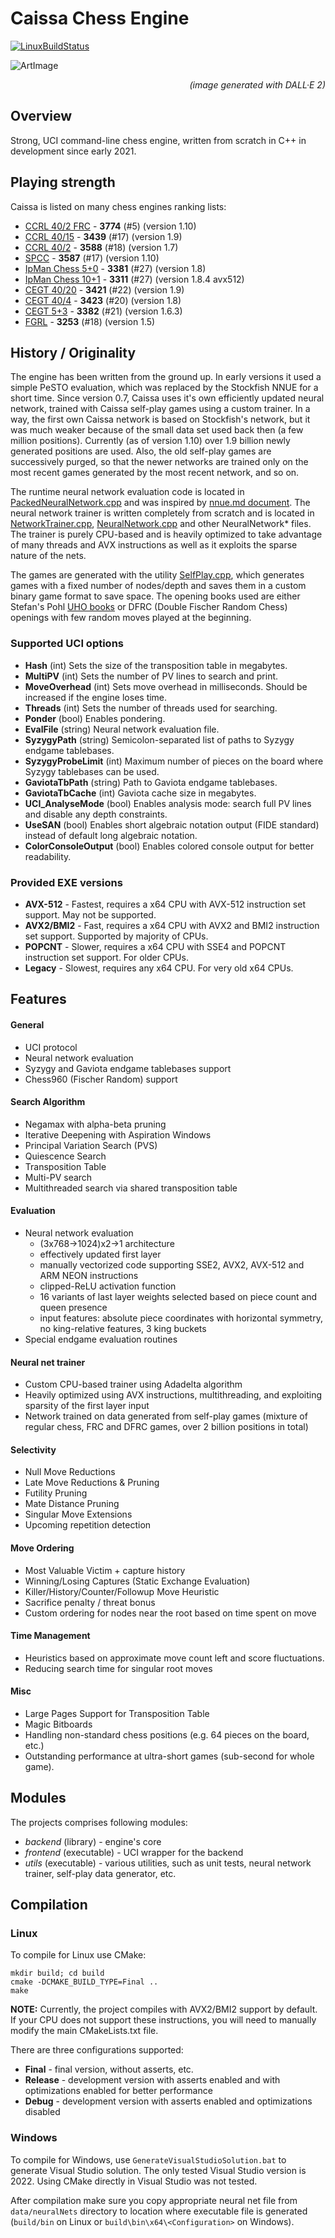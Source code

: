 # Caissa Chess Engine

[![LinuxBuildStatus](https://github.com/Witek902/Caissa/workflows/Linux/badge.svg)](https://github.com/Witek902/Caissa/actions/workflows/linux.yml)

![ArtImage](https://user-images.githubusercontent.com/5882734/193368109-abce432b-85e9-4f11-bb3c-57fd3d27db22.jpg?raw=true)
<p style='text-align: right;'><em>(image generated with DALL·E 2)</em></p>

## Overview

Strong, UCI command-line chess engine, written from scratch in C++ in development since early 2021.

## Playing strength

Caissa is listed on many chess engines ranking lists:

* [CCRL 40/2 FRC](https://ccrl.chessdom.com/ccrl/404FRC/) - **3774** (#5) (version 1.10)
* [CCRL 40/15](https://ccrl.chessdom.com/ccrl/4040/) - **3439** (#17) (version 1.9)
* [CCRL 40/2](https://ccrl.chessdom.com/ccrl/404/) - **3588** (#18) (version 1.7)
* [SPCC](https://www.sp-cc.de) - **3587** (#17) (version 1.10)
* [IpMan Chess 5+0](https://ipmanchess.yolasite.com/i7-11800h.php) - **3381** (#27) (version 1.8)
* [IpMan Chess 10+1](https://ipmanchess.yolasite.com/i9-7980xe.php) - **3311** (#27) (version 1.8.4 avx512)
* [CEGT 40/20](http://www.cegt.net/40_40%20Rating%20List/40_40%20SingleVersion/rangliste.html) - **3421** (#22) (version 1.9)
* [CEGT 40/4](http://www.cegt.net/40_4_Ratinglist/40_4_single/rangliste.html) - **3423** (#20) (version 1.8)
* [CEGT 5+3](http://www.cegt.net/5Plus3Rating/BestVersionsNEW/rangliste.html) - **3382** (#21) (version 1.6.3)
* [FGRL](http://www.fastgm.de/60-0.60.html) - **3253** (#18) (version 1.5)

## History / Originality

The engine has been written from the ground up. In early versions it used a simple PeSTO evaluation, which was replaced by the Stockfish NNUE for a short time. Since version 0.7, Caissa uses it's own efficiently updated neural network, trained with Caissa self-play games using a custom trainer. In a way, the first own Caissa network is based on Stockfish's network, but it was much weaker because of the small data set used back then (a few million positions). Currently (as of version 1.10) over 1.9 billion newly generated positions are used. Also, the old self-play games are successively purged, so that the newer networks are trained only on the most recent games generated by the most recent network, and so on.

The runtime neural network evaluation code is located in [PackedNeuralNetwork.cpp](https://github.com/Witek902/Caissa/blob/devel/src/backend/PackedNeuralNetwork.cpp) and was inspired by [nnue.md document](https://github.com/glinscott/nnue-pytorch/blob/master/docs/nnue.md). The neural network trainer is written completely from scratch and is located in [NetworkTrainer.cpp](https://github.com/Witek902/Caissa/blob/devel/src/utils/NetworkTrainer.cpp), [NeuralNetwork.cpp](https://github.com/Witek902/Caissa/blob/devel/src/utils/NeuralNetwork.cpp) and other NeuralNetwork* files. The trainer is purely CPU-based and is heavily optimized to take advantage of many threads and AVX instructions as well as it exploits the sparse nature of the nets.

The games are generated with the utility [SelfPlay.cpp](https://github.com/Witek902/Caissa/blob/devel/src/utils/SelfPlay.cpp), which generates games with a fixed number of nodes/depth and saves them in a custom binary game format to save space. The opening books used are either Stefan's Pohl [UHO books](https://www.sp-cc.de/uho_2022.htm) or DFRC (Double Fischer Random Chess) openings with few random moves played at the beginning.

### Supported UCI options

* **Hash** (int) Sets the size of the transposition table in megabytes.
* **MultiPV** (int) Sets the number of PV lines to search and print.
* **MoveOverhead** (int) Sets move overhead in milliseconds. Should be increased if the engine loses time.
* **Threads** (int) Sets the number of threads used for searching.
* **Ponder** (bool) Enables pondering.
* **EvalFile** (string) Neural network evaluation file.
* **SyzygyPath** (string) Semicolon-separated list of paths to Syzygy endgame tablebases.
* **SyzygyProbeLimit** (int) Maximum number of pieces on the board where Syzygy tablebases can be used.
* **GaviotaTbPath** (string) Path to Gaviota endgame tablebases.
* **GaviotaTbCache** (int) Gaviota cache size in megabytes.
* **UCI_AnalyseMode** (bool) Enables analysis mode: search full PV lines and disable any depth constraints.
* **UseSAN** (bool) Enables short algebraic notation output (FIDE standard) instead of default long algebraic notation.
* **ColorConsoleOutput** (bool) Enables colored console output for better readability.


### Provided EXE versions

* **AVX-512** - Fastest, requires a x64 CPU with AVX-512 instruction set support. May not be supported.
* **AVX2/BMI2** - Fast, requires a x64 CPU with AVX2 and BMI2 instruction set support. Supported by majority of CPUs.
* **POPCNT** - Slower, requires a x64 CPU with SSE4 and POPCNT instruction set support. For older CPUs.
* **Legacy** - Slowest, requires any x64 CPU. For very old x64 CPUs.


## Features

#### General
* UCI protocol
* Neural network evaluation
* Syzygy and Gaviota endgame tablebases support
* Chess960 (Fischer Random) support

#### Search Algorithm
* Negamax with alpha-beta pruning
* Iterative Deepening with Aspiration Windows
* Principal Variation Search (PVS)
* Quiescence Search
* Transposition Table
* Multi-PV search
* Multithreaded search via shared transposition table

#### Evaluation
* Neural network evaluation
  * (3x768&rarr;1024)x2&rarr;1 architecture
  * effectively updated first layer
  * manually vectorized code supporting SSE2, AVX2, AVX-512 and ARM NEON instructions
  * clipped-ReLU activation function
  * 16 variants of last layer weights selected based on piece count and queen presence
  * input features: absolute piece coordinates with horizontal symmetry, no king-relative features, 3 king buckets
* Special endgame evaluation routines

#### Neural net trainer
* Custom CPU-based trainer using Adadelta algorithm
* Heavily optimized using AVX instructions, multithreading, and exploiting sparsity of the first layer input
* Network trained on data generated from self-play games (mixture of regular chess, FRC and DFRC games, over 2 billion positions in total)

#### Selectivity
* Null Move Reductions
* Late Move Reductions & Pruning
* Futility Pruning
* Mate Distance Pruning
* Singular Move Extensions
* Upcoming repetition detection

#### Move Ordering
* Most Valuable Victim + capture history
* Winning/Losing Captures (Static Exchange Evaluation)
* Killer/History/Counter/Followup Move Heuristic
* Sacrifice penalty / threat bonus
* Custom ordering for nodes near the root based on time spent on move

#### Time Management
* Heuristics based on approximate move count left and score fluctuations.
* Reducing search time for singular root moves

#### Misc
* Large Pages Support for Transposition Table
* Magic Bitboards
* Handling non-standard chess positions (e.g. 64 pieces on the board, etc.)
* Outstanding performance at ultra-short games (sub-second for whole game).

## Modules

The projects comprises following modules:
  * _backend_ (library) - engine's core
  * _frontend_ (executable) - UCI wrapper for the backend
  * _utils_ (executable) - various utilities, such as unit tests, neural network trainer, self-play data generator, etc.


## Compilation

### Linux

To compile for Linux use CMake:
```
mkdir build; cd build
cmake -DCMAKE_BUILD_TYPE=Final ..
make
```

**NOTE:** Currently, the project compiles with AVX2/BMI2 support by default. If your CPU does not support these instructions, you will need to manually modify the main CMakeLists.txt file.

There are three configurations supported:
* **Final** - final version, without asserts, etc.
* **Release** - development version with asserts enabled and with optimizations enabled for better performance
* **Debug** - development version with asserts enabled and optimizations disabled

### Windows

To compile for Windows, use `GenerateVisualStudioSolution.bat` to generate Visual Studio solution. The only tested Visual Studio version is 2022. Using CMake directly in Visual Studio was not tested.

After compilation make sure you copy appropriate neural net file from `data/neuralNets` directory to location where executable file is generated (`build/bin` on Linux or `build\bin\x64\<Configuration>` on Windows).
